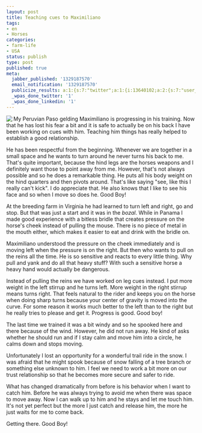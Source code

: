 ```yaml
---
layout: post
title: Teaching cues to Maximiliano
tags:
- en
- Horses
categories:
- farm-life
- USA
status: publish
type: post
published: true
meta:
  jabber_published: '1329187570'
  email_notification: '1329187570'
  publicize_results: a:1:{s:7:"twitter";a:1:{i:13640102;a:2:{s:7:"user_id";s:10:"snscaimito";s:7:"post_id";s:18:"169251055257923584";}}}
  _wpas_done_twitter: '1'
  _wpas_done_linkedin: '1'
---
```

<img src="http://stephanschwab.files.wordpress.com/2012/03/maximiliano.jpg" align="left"><p>My Peruvian Paso gelding Maximiliano is progressing in his training. Now that he has lost his fear a bit and it is safe to actually be on his back I have been working on cues with him. Teaching him things has really helped to establish a good relationship.</p>
<p>He has been respectful from the beginning. Whenever we are together in a small space and he wants to turn around he never turns his back to me. That's quite important, because the hind legs are the horses weapons and I definitely want those to point away from me. However, that's not always possible and so he does a remarkable thing. He puts all his body weight on the hind quarters and then pivots around. That's like saying "see, like this I really can't kick". I do appreciate that. He also knows that I like to see his face and so when I move so does he. Good Boy!</p>
<p>At the breeding farm in Virginia he had learned to turn left and right, go and stop. But that was just a start and it was in the <em>bozal</em>. While in Panama I made good experience with a bitless bridle that creates pressure on the horse's cheek instead of pulling the mouse. There is no piece of metal in the mouth either, which makes it easier to eat and drink with the bridle on.</p>
<p>Maximiliano understood the pressure on the cheek immediately and is moving left when the pressure is on the right. But then who wants to pull on the reins all the time. He is so sensitive and reacts to every little thing. Why pull and yank and do all that heavy stuff? With such a sensitive horse a heavy hand would actually be dangerous.</p>
<p>Instead of pulling the reins we have worked on leg cues instead. I put more weight in the left stirrup and he turns left. More weight in the right stirrup means turns right. That feels natural to the rider and keeps you on the horse when doing sharp turns because your center of gravity is moved into the curve. For some reason it works much better to the left than to the right but he really tries to please and get it. Progress is good. Good boy!</p>
<p>The last time we trained it was a bit windy and so he spooked here and there because of the wind. However, he did not run away. He kind of asks whether he should run and if I stay calm and move him into a circle, he calms down and stops moving.</p>
<p>Unfortunately I lost an opportunity for a wonderful trail ride in the snow. I was afraid that he might spook because of snow falling of a tree branch or something else unknown to him. I feel we need to work a bit more on our trust relationship so that he becomes more secure and safer to ride.</p>
<p>What has changed dramatically from before is his behavior when I want to catch him. Before he was always trying to avoid me when there was space to move away. Now I can walk up to him and he stays and let me touch him. It's not yet perfect but the more I just catch and release him, the more he just waits for me to come back.</p>
<p>Getting there. Good Boy!</p>
<p> </p>
